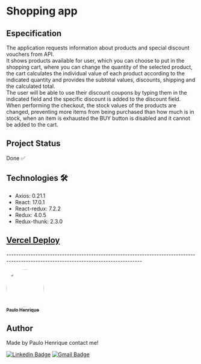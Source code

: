 <h1>Shopping app</h1>
<h2>Especification</h2>
<p>The application requests information about products and special discount vouchers from API.<br/>
It shows products available for user, which you can choose to put in the shopping cart, where you can change the quantity of the selected product, the cart calculates the individual value of each product according to the indicated quantity and provides the subtotal values, discounts, shipping and the calculated total.<br/>
The user will be able to use their discount coupons by typing them in the indicated field and the specific discount is added to the discount field.<br/>
When performing the checkout, the stock values of the products are changed, preventing more items from being purchased than how much is in stock, when an item is exhausted the BUY button is disabled and it cannot be added to the cart.</p>

<h2>Project Status</h2>
<p>Done ✅</p>

<h2>Technologies 🛠</h2>
<ul>
<li>Axios: 0.21.1</li>
<li>React: 17.0.1</li>
<li>React-redux: 7.2.2</li>
<li>Redux: 4.0.5</li>
<li>Redux-thunk: 2.3.0</li>
</ul> 

<a href="https://shopping-app-ashen.vercel.app/" ><h2>Vercel Deploy</h2></a>
<p>--------------------------------------------------------------------------------------------------------------------------------------</p>
<a href="https://github.com/phacf">
 <img style="border-radius: 50%;" src="https://avatars.githubusercontent.com/u/55549078?s=460&u=56ab76f6f4128968d460276fbfef4bf094be894d&v=4" width="100px;" alt=""/>
 <br />
 <sub><b>Paulo Henrique</b></sub></a> 

<h2>Author</h2>
<p>Made by Paulo Henrique contact me!</p>

 [![Linkedin Badge](https://img.shields.io/badge/-Paulo-blue?style=flat-square&logo=Linkedin&logoColor=white&link=https://www.linkedin.com/in/phacf/)](https://www.linkedin.com/in/phacf/) 
[![Gmail Badge](https://img.shields.io/badge/-phacff@gmail.com-c14438?style=flat-square&logo=Gmail&logoColor=white&link=mailto:phacff@gmail.com)](mailto:phacff@gmail.com)
